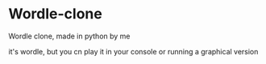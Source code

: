 # Wordle-clone
Wordle clone, made in python by me

it's wordle, but you cn play it in your console or running a graphical version
